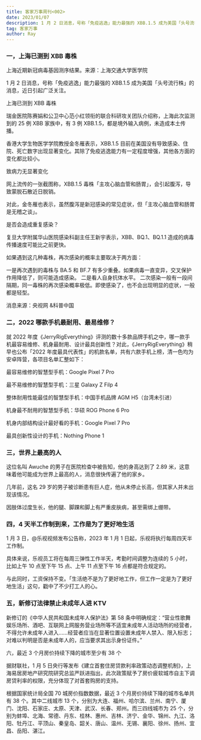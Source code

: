 ```yaml
---
title: 客家万事周刊<002>
date: 2023/01/07
description: 1 月 2 日消息，号称「免疫逃逸」能力最强的 XBB.1.5 成为美国「头号流行株」的消息，近日引起广泛关注。
tag: 客家万事
author: Ray
---
```


### 一，上海已测到 XBB 毒株

上海近期新冠病毒基因测序结果。来源：上海交通大学医学院

1 月 2 日消息，号称「免疫逃逸」能力最强的 XBB.1.5 成为美国「头号流行株」的消息，近日引起广泛关注。

上海已测到 XBB 毒株

瑞金医院陈赛娟和公卫中心范小红领衔的联合科研攻关团队介绍称，上海此次监测到的 25 例 XBB 家族中，有 3 例 XBB.1.5，都是境外输入病例，未造成本土传播。

香港大学生物医学学院教授金冬雁表示，XBB.1.5 目前在美国没有导致感染、住院、死亡数字出现显著变化。其除了免疫逃逸能力有一定程度增强，其他各方面的变化都比较小。

致病力无显著变化

网上流传的一张截图称，XBB.1.5 毒株「主攻心脑血管和肠胃」，会引起腹泻，导致蒙脱石散近日脱销。

对此，金冬雁也表示，虽然腹泻是新冠感染的常见症状，但「主攻心脑血管和肠胃是无稽之谈」。

是否会造成重复感染？

复旦大学附属华山医院感染科副主任王新宇表示，XBB、BQ.1、BQ.1.1 造成的病毒传播速度可能比之前更快。

如果遇到这几种毒株，再次感染的概率主要取决于两方面：

一是再次遇到的毒株与 BA.5 和 BF.7 有多少重叠。如果病毒一直变异，交叉保护作用降低了，则可能造成感染。
二是看人自身抗体水平。
二次感染一般有一段间隔期，同一毒株的再次感染概率极低。即使感染了，也不会出现明显的症状，一般都是轻型。

消息来源：央视网 &科普中国

### 二，2022 哪款手机最耐用、最易维修？

就 2022 年度《JerryRigEverything》评测的数十多款品牌手机之中，哪一款手机最容易维修、机身最耐用、设计最具创新性？对此，《JerryRigEverything》稍早也公布「2022 年度最具代表性」的机款名单，共有六款手机上榜，清一色均为安卓阵营，各项目名单汇整如下：

最容易维修的智慧型手机：Google Pixel 7 Pro

最不易维修的智慧型手机：三星 Galaxy Z Filp 4

整体耐用性能最佳的智慧型手机：中国手机品牌 AGM H5（台湾未引进）

机身最不耐用的智慧型手机：华硕 ROG Phone 6 Pro

机身内部结构设计最好看的手机：Google Pixel 7 Pro

最具创新性设计的手机：Nothing Phone 1

### 三，世界上最高的人

这位名叫 Awuche 的男子在医院检查中被告知，他的身高达到了 2.89 米，这意味着他可能成为世界上最高的人，消息很快传遍了他的家乡。

几年前，这名 29 岁的男子被诊断患有巨人症，他从未停止长高，但其家人并未出现该情况。

因肢体过度生长，他的腿、脚踝和脚上有严重皮肤病，甚至需绑上绷带。

### 四，4 天半工作制到来，工作是为了更好地生活

1 月 3 日，@乐视视频发布公告称，2023 年 1 月 1 日起，乐视将执行每周四天半工作制。

具体来说，乐视员工将在每周三弹性工作半天，考勤时间调整为连续的 5 小时，比如上午 10 点至下午 15 点、上午 11 点至下午 16 点都是符合规定的。

与此同时，工资保持不变。「生活绝不是为了更好地工作，但工作一定是为了更好地生活」这句，戳中了不少打工人的心。

### 五，新修订法律禁止未成年人进 KTV

新修订的《中华人民共和国未成年人保护法》第 58 条中明确规定：“营业性歌舞娱乐场所、酒吧、互联网上网服务营业场所等不适宜未成年人活动场所的经营者，不得允许未成年人进入……经营者应当在显著位置设置未成年人禁入、限入标志；对难以判明是否是未成年人的，应当要求其出示身份证件。”

六，最近 3 个月房价持续下降的城市至少有 38 个

据财联社，1 月 5 日央行等发布《建立首套住房贷款利率政策动态调整机制》，上海易居房地产研究院研究总监严跃进指出，此次政策赋予了房价疲软城市自主下调房贷利率的权限，充分体现了对首套购房的支持。

根据国家统计局全国 70 城房价指数数据，最近 3 个月房价持续下降的城市名单共有 38 个。其中二线城市 13 个，分别为大连、福州、哈尔滨、兰州、南宁、厦门、沈阳、石家庄、太原、天津、武汉、长春、郑州。而三四线城市为 25 个，分别为蚌埠、北海、常德、丹东、桂林、惠州、吉林、济宁、金华、锦州、九江、洛阳、牡丹江、平顶山、秦皇岛、韶关、唐山、温州、无锡、襄阳、徐州、扬州、宜昌、岳阳、湛江。
